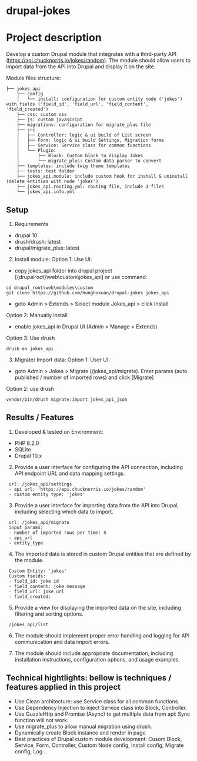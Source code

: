 # drupal-jokes
# Project description
Develop a custom Drupal module that integrates with a third-party
API (https://api.chucknorris.io/jokes/random). The module should allow users to import data from
the API into Drupal and display it on the site.

Module files structure:
```
├── jokes_api
    ├── config
    │   └── install: configuration for custom entity node ('jokes') with fields ('field_id', 'field_url', 'field_content', 'field_created') 
    ├── css: custom css
    ├── js: custom javascript
    ├── migrations: configuration for migrate_plus file
    ├── src
    │   ├── Controller: logic & ui build of List screen
    │   ├── Form: logic & ui build Settings, Migration forms
    │   ├── Service: Service class for common functions
    │   └── Plugin:
    │       ├── Block: Custom block to display Jokes
    │       └── migrate_plus: Custom data parser to convert 
    ├── templates: include twig theme templates
    ├── tests: test folder
    ├── jokes_api.module: include custom hook for install & uninstall (delete entities with node 'jokes')
    ├── jokes_api.routing.yml: routing file, include 3 files
    └── jokes_api.info.yml
```
## Setup
1. Requirements
- drupal 10
- drush/drush: latest
- drupal/migrate_plus: latest

2. Install module:
Option 1: Use UI: 
- copy jokes_api folder into drupal project [\{drupalroot}\web\custom\jokes_api]
  or use command:
 ```
 cd drupal_root\web\modules\custom
 git clone https://github.com/hunghoxuan/drupal-jokes jokes_api 
 ```
- goto Admin > Extends > Select module Jokes_api > click Install

Option 2: Manually install:
- enable jokes_api in Drupal UI (Admin > Manage > Extends)

Option 3: Use drush
```
drush en jokes_api 
```

3. Migrate/ Import data:
Option 1: User UI:
- goto Admin > Jokes > Migrate (/jokes_api/migrate). Enter params (auto published / number of imported rows) and click [Migrate]

Option 2: use drush
```
vendor/bin/drush migrate:import jokes_api_json 
```

## Results / Features
1. Developed & tested on Environment:
- PHP 8.2.0
- SQLite
- Drupal 10.x
2. Provide a user interface for configuring the API connection, including
API endpoint URL and data mapping settings.
```
 url: /jokes_api/settings
 - api url: 'https://api.chucknorris.io/jokes/random'
 - custom entity type: 'jokes'
```
3. Provide a user interface for importing data from the API into Drupal,
including selecting which data to import.
```
 url: /jokes_api/migrate
 input params:
 - number of imported rows per time: 5
 - api_url
 - entity_type
```
4. The imported data is stored in custom Drupal entities that are defined by the
module.
```
 Custom Entity: 'jokes'
 Custom fields: 
 - field_id: joke id
 - field_content: joke message
 - field_url: joke url
 - field_created: 
```
5. Provide a view for displaying the imported data on the site, including
filtering and sorting options.
```
 /jokes_api/list
```
6. The module should implement proper error handling and logging for API communication
and data import errors.

7. The module should include appropriate documentation, including installation instructions,
configuration options, and usage examples.

## Technical hightlights: bellow is techniques / features applied in this project
- Use Clean architecture: use Service class for all common functions.
- Use Dependency Injection to inject Service class into Block, Controller.
- Use GuzzleHttp and Promise (Async) to get multiple data from api: Sync function will not work.
- Use migrate_plus to allow manual migration using drush.
- Dynamically create Block instance and render in page 
- Best practices of Drupal custom module development: Cusom Block, Service, Form, Controller, Custom Node config, Install config, Migrate config, Log ..

